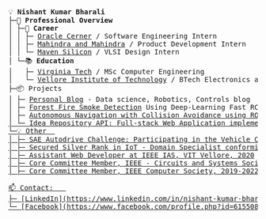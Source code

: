<pre>

💡 <b>Nishant Kumar Bharali</b> 
├─🚀 <b>Professional Overview</b> 
│ ├─💼 <b>Career</b>
│ │ ├─ <a href="https://www.cerner.com/">Oracle Cerner</a> / Software Engineering Intern 
│ │ ├─ <a href="https://www.mahindra.com/">Mahindra and Mahindra</a> / Product Development Intern 
│ │ └─ <a href="https://www.maven-silicon.com/">Maven Silicon</a> / VLSI Design Intern 
│ └─📚 <b>Education</b>  
│   ├─ <a href="https://www.vt.edu/">Virginia Tech</a> / MSc Computer Engineering 
│   └─ <a href="https://vit.ac.in/">Vellore Institute of Technology</a> / BTech Electronics and Communication Engineering
├─📦 Projects  
│ ├─ <a href="https://nishantbharali.github.io/Blog/">Personal Blog</a> - Data science, Robotics, Controls blog  
│ ├─ <a href="https://github.com/NishantBharali/Forest-Fire-Smoke-Detection-Using-Computer-Vision-and-Deep-Learning">Forest Fire Smoke Detection</a> Using Deep-Learning Fast RCNN inception v2 & SSD Mobilenet v2
│ ├─ <a href="https://drive.google.com/file/d/1D0Mfpe8zFq1wjk3hQN1IYfh2tzWJSP8p/view">Autonomous Navigation with Collision Avoidance using ROS
│ └─ <a href="https://github.com/NishantBharali/Oralce-Cerner-API">Idea Repository API: Full-stack Web Application implementing C.R.U.D.
└─💡 Other  
│ ├─ SAE Autodrive Challenge: Participating in the Vehicle Control and testing sub-team under working on Q23-24 cycle learning through training and workshops on topics like Machine Vision, ROS2 and MATLAB GUI’s     │ ├─ Undergraduate Teaching Assistant for the course Digital Logic Design (ECE2003), VIT Vellore (2019-2021)
│ ├─ Secured Silver Rank in IoT - Domain Specialist conforming to National Skills Qualifications Framework Level 8, 2021
│ ├─ Assistant Web Developer at IEEE IAS, VIT Vellore, 2020
│ ├─ Core Committee Member, IEEE - Circuits and Systems Society, 2019-2020
│ ├─ Core Committee Member, IEEE Computer Society, 2019-2022 

📫 Contact:   
├─ [LinkedIn](https://www.linkedin.com/in/nishant-kumar-bharali/)   
└─ [Facebook](https://www.facebook.com/profile.php?id=61550884612561)   

</pre>
